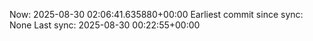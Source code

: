 Now: 2025-08-30 02:06:41.635880+00:00 Earliest commit since sync: None Last sync: 2025-08-30 00:22:55+00:00
